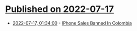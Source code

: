 # [Published on 2022-07-17](index.md)

* [2022-07-17, 01:34:00](https://yro.slashdot.org/story/22/07/17/0028228/iphone-sales-banned-in-colombia?utm_source=rss1.0mainlinkanon&utm_medium=feed) - [IPhone Sales Banned In Colombia](https://yro.slashdot.org/story/22/07/17/0028228/iphone-sales-banned-in-colombia?utm_source=rss1.0mainlinkanon&utm_medium=feed)
